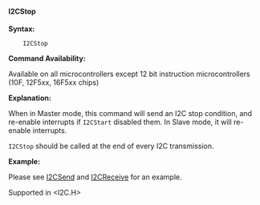 <div class="section">

<div class="titlepage">

<div>

<div>

#### <span id="_i2cstop"></span>I2CStop

</div>

</div>

</div>

<span class="strong">**Syntax:**</span>

``` screen
    I2CStop
```

<span class="strong">**Command Availability:**</span>

Available on all microcontrollers except 12 bit instruction
microcontrollers (10F, 12F5xx, 16F5xx chips)

<span class="strong">**Explanation:**</span>

When in Master mode, this command will send an I2C stop condition, and
re-enable interrupts if `I2CStart` disabled them. In Slave mode, it will
re- enable interrupts.

`I2CStop` should be called at the end of every I2C transmission.

<span class="strong">**Example:**</span>

Please see
<a href="_i2csend.html" class="link" title="I2CSend">I2CSend</a> and
<a href="_i2creceive.html" class="link" title="I2CReceive">I2CReceive</a>
for an example.

Supported in &lt;I2C.H&gt;

</div>
